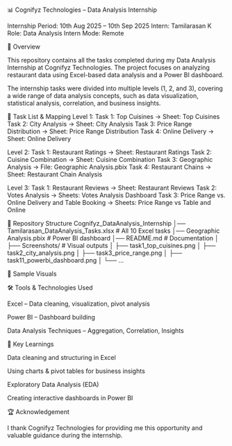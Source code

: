 📊 Cognifyz Technologies – Data Analysis Internship

Internship Period: 10th Aug 2025 – 10th Sep 2025
Intern: Tamilarasan K
Role: Data Analysis Intern
Mode: Remote

🚀 Overview

This repository contains all the tasks completed during my Data Analysis Internship at Cognifyz Technologies.
The project focuses on analyzing restaurant data using Excel-based data analysis and a Power BI dashboard.

The internship tasks were divided into multiple levels (1, 2, and 3), covering a wide range of data analysis concepts, such as data visualization, statistical analysis, correlation, and business insights.

📑 Task List & Mapping
Level 1:
Task 1: Top Cuisines → Sheet: Top Cuisines
Task 2: City Analysis → Sheet: City Analysis
Task 3: Price Range Distribution → Sheet: Price Range Distribution
Task 4: Online Delivery → Sheet: Online Delivery

Level 2:
Task 1: Restaurant Ratings → Sheet: Restaurant Ratings
Task 2: Cuisine Combination → Sheet: Cuisine Combination
Task 3: Geographic Analysis → File: Geographic Analysis.pbix
Task 4: Restaurant Chains → Sheet: Restaurant Chain Analysis

Level 3:
Task 1: Restaurant Reviews → Sheet: Restaurant Reviews
Task 2: Votes Analysis → Sheets: Votes Analysis Dashboard
Task 3: Price Range vs. Online Delivery and
Table Booking → Sheets: Price Range vs Table and Online


📂 Repository Structure
Cognifyz_DataAnalysis_Internship
│── Tamilarasan_DataAnalysis_Tasks.xlsx   # All 10 Excel tasks
│── Geographic Analysis.pbix                    # Power BI dashboard
│── README.md                              # Documentation
│
├── Screenshots/                           # Visual outputs
│   ├── task1_top_cuisines.png
│   ├── task2_city_analysis.png
│   ├── task3_price_range.png
│   ├── task11_powerbi_dashboard.png
│   └── ...

📸 Sample Visuals



🛠️ Tools & Technologies Used

Excel – Data cleaning, visualization, pivot analysis

Power BI – Dashboard building

Data Analysis Techniques – Aggregation, Correlation, Insights

🎯 Key Learnings

Data cleaning and structuring in Excel

Using charts & pivot tables for business insights

Exploratory Data Analysis (EDA)

Creating interactive dashboards in Power BI

🏆 Acknowledgement

I thank Cognifyz Technologies for providing me this opportunity and valuable guidance during the internship.

